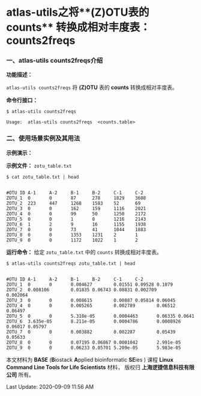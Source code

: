 # atlas-utils之将**(Z)OTU**表的**counts** 转换成相对丰度表：counts2freqs

### 一、atlas-utils counts2freqs介绍

**功能描述：**

`atlas-utils counts2freqs` 将 **(Z)OTU** 表的 **counts**  转换成相对丰度表。

**命令行接口：**

    $ atlas-utils counts2freqs
    
    Usage:  atlas-utils counts2freqs  <counts.table>


### 二、使用场景实例及其用法

**示例演示：**

**示例文件：** `zotu_table.txt`

    $ cat zotu_table.txt | head


    #OTU ID A-1     A-2     B-1     B-2     C-1     C-2
    ZOTU_1  0       0       87      278     1829    3608
    ZOTU_2  223     447     1268    1583    52      69
    ZOTU_3  0       0       162     159     1116    2021
    ZOTU_4  0       0       99      50      1250    2172
    ZOTU_5  0       0       1       8       1216    2143
    ZOTU_6  1       2       9       16      1155    1938
    ZOTU_7  0       0       73      41      1044    1883
    ZOTU_8  0       0       1353    1231    2       1
    ZOTU_9  0       0       1172    1022    1       2

**运行命令：** 给定 `zotu_table.txt` 中的 `counts` 转换成相对丰度表。

    $ atlas-utils counts2freqs zotu_table.txt | head


    #OTU ID A-1     A-2     B-1     B-2     C-1     C-2
    ZOTU_1  0       0       0.004627        0.01551 0.09528 0.1079
    ZOTU_2  0.008106        0.01835 0.06743 0.08831 0.002709        0.002064
    ZOTU_3  0       0       0.008615        0.00887 0.05814 0.06045
    ZOTU_4  0       0       0.005265        0.002789        0.06512 0.06497
    ZOTU_5  0       0       5.318e-05       0.0004463       0.06335 0.0641
    ZOTU_6  3.635e-05       8.211e-05       0.0004786       0.0008926       0.06017 0.05797
    ZOTU_7  0       0       0.003882        0.002287        0.05439 0.05633
    ZOTU_8  0       0       0.07195 0.06867 0.0001042       2.991e-05
    ZOTU_9  0       0       0.06233 0.05701 5.209e-05       5.983e-05


本文材料为 **BASE** (**B**iostack **A**pplied bioinformatic **SE**ies ) 课程 **Linux Command Line Tools for Life Scientists** 材料， 版权归 **上海逻捷信息科技有限公司** 所有。

Last Update: 2020-09-09 11:56 AM

